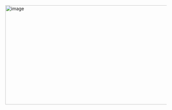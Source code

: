 <img width="640" height="312" alt="image" src="https://github.com/user-attachments/assets/a40ec31c-7063-4b82-b734-41fc41cd65c6" />
